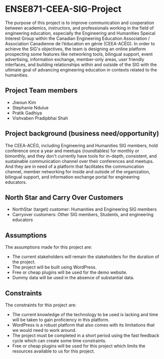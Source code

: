 # ENSE871-CEEA-SIG-Project

The purpose of this project is to improve communication and cooperation between academics, instructors, and professionals working in the field of engineering education, especially the Engineering and Humanities Speical Interest Group within the Canadian Engineering Education Association / Association Canadienne de l’éducation en génie (CEEA-ACÉG). In order to achieve the SIG's objectives, the team is designing an online platform prospecting some features like networking tools, bilingual support, event advertising, information exchange, member-only areas, user friendly interfaces, and building relationships within and outside of the SIG with the ultimate goal of advancing engineering education in contexts related to the humanities.

## Project Team members
- Jiwoun Kim
- Stephanie Ndulue
- Pratik Gadhiya
- Vishvaben Pradipbhai Shah

## Project background (business need/opportunity)
The CEEA-ACÉG, including Engineering and Humanities SIG members, hold conference once a year and meetups (roundtables) for monthly or bimonthly, and they don't currently have tools for in-depth, consistent, and sustainable communication channel over their conferences and meetups. And they are in need of a platform that facilitates the communication channel, member networking for inside and outside of the organization, bilingual support, and information exchange portal for engineering educators.


## North Star and Carry Over Customers
- NorthStar (target) customer: Humanities and Engineering SIG members
- Carryover customers: Other SIG members, Students, and engineering educators

## Assumptions
The assumptions made for this project are:
- The current stakeholders will remain the stakeholders for the duration of the project.
- The project will be built using WordPress.
- Free or cheap plugins will be used for the demo website.
- Dummy data will be used in the absence of substantial data.

## Constraints
The constraints for this project are:
- The current knowledge of the technology to be used is lacking and time will be taken to gain proficiency in this platform.
- WordPress is a robust platform that also comes with its limitations that we would need to work around.
- The project must be completed in a short period using the fast feedback cycle which can create some time constraints.
- Free or cheap plugins will be used for this project which limits the resources available to us for this project.
